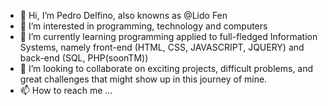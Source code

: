 - 👋 Hi, I’m Pedro Delfino, also knowns as @Lido Fen
- 👀 I’m interested in programming, technology and computers
- 🌱 I’m currently learning programming applied to full-fledged Information Systems, namely front-end (HTML, CSS, JAVASCRIPT, JQUERY) and back-end (SQL, PHP(soonTM))
- 💞️ I’m looking to collaborate on exciting projects, difficult problems, and great challenges that might show up in this journey of mine.
- 📫 How to reach me ...

<!---
LidoFen/LidoFen is a ✨ special ✨ repository because its `README.md` (this file) appears on your GitHub profile.
You can click the Preview link to take a look at your changes.
--->
